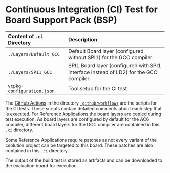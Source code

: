 # Continuous Integration (CI) Test for Board Support Pack (BSP)

Content of `.ci` Directory   | Description
:----------------------------|:-----------------
`./Layers/Default_GCC`       | Default Board layer (configured without SPI1) for the GCC compiler.
`./Layers/SPI1_GCC`          | SPI1 Board layer (configured with SPI1 interface instead of LD2) for the GCC compiler.
`vcpkg-configuration.json`   | Tool setup for the CI test

The [GitHub Actions](https://github.com/Open-CMSIS-Pack/ST_NUCLEO-L152RE_BSP/tree/main/README.md#github-actions) in the directory [`.github/workflows`](https://github.com/Open-CMSIS-Pack/ST_NUCLEO-L152RE_BSP/tree/main/.github/workflows) are the scripts for the CI tests. These scripts contain detailed comments about each step that is executed.
For Reference Applications the board layers are copied during test execution. As board layers are configured by default for the AC6 compiler, different board layers for the GCC compiler are contained in this `.ci` directory.

Some Reference Applications require patches as not every variant of the csolution project can be targeted to this board. These patches are also contained in this `.ci` directory.

The output of the build test is stored as artifacts and can be downloaded to the evaluation board for execution.
